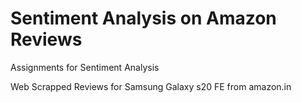 # Sentiment Analysis on Amazon Reviews
Assignments for Sentiment Analysis

Web Scrapped Reviews for Samsung Galaxy s20 FE
from amazon.in
